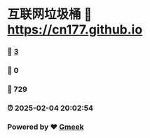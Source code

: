 # 互联网垃圾桶 :link: https://cn177.github.io 
### :page_facing_up: [3](https://cn177.github.io/tag.html) 
### :speech_balloon: 0 
### :hibiscus: 729 
### :alarm_clock: 2025-02-04 20:02:54 
### Powered by :heart: [Gmeek](https://github.com/Meekdai/Gmeek)
